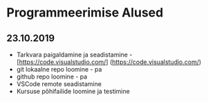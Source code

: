 # Programmeerimise Alused
## 23.10.2019
* Tarkvara paigaldamine ja seadistamine - [https://code.visualstudio.com/] (https://code.visualstudio.com/)
* git lokaalne repo loomine - pa
* github repo loomine - pa
* VSCode remote seadistamine
* Kursuse põhifailide loomine ja testimine